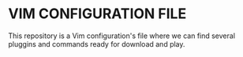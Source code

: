 # VIM CONFIGURATION FILE

This repository is a Vim configuration's file where we can find several pluggins and commands ready for download and play.

